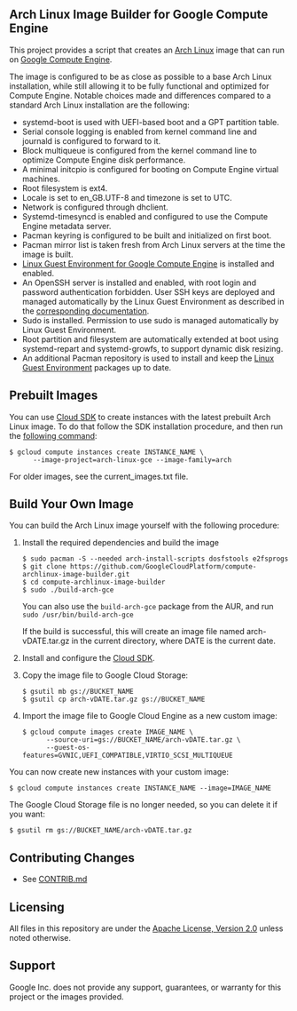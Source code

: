 ## Arch Linux Image Builder for Google Compute Engine

This project provides a script that creates an [Arch
Linux](https://www.archlinux.org/) image that can run on [Google Compute
Engine](https://cloud.google.com/compute/).

The image is configured to be as close as possible to a base Arch Linux
installation, while still allowing it to be fully functional and optimized for
Compute Engine.  Notable choices made and differences compared to a standard
Arch Linux installation are the following:

- systemd-boot is used with UEFI-based boot and a GPT partition table.
- Serial console logging is enabled from kernel command line and journald is
  configured to forward to it.
- Block multiqueue is configured from the kernel command line to optimize
  Compute Engine disk performance.
- A minimal initcpio is configured for booting on Compute Engine virtual
  machines.
- Root filesystem is ext4.
- Locale is set to en_GB.UTF-8 and timezone is set to UTC.
- Network is configured through dhclient.
- Systemd-timesyncd is enabled and configured to use the Compute Engine metadata
  server.
- Pacman keyring is configured to be built and initialized on first boot.
- Pacman mirror list is taken fresh from Arch Linux servers at the time the
  image is built.
- [Linux Guest Environment for Google Compute
  Engine](https://github.com/GoogleCloudPlatform/compute-image-packages) is
  installed and enabled.
- An OpenSSH server is installed and enabled, with root login and password
  authentication forbidden.  User SSH keys are deployed and managed
  automatically by the Linux Guest Environment as described in the
  [corresponding
  documentation](https://cloud.google.com/compute/docs/instances/connecting-to-instance).
- Sudo is installed.  Permission to use sudo is managed automatically by Linux
  Guest Environment.
- Root partition and filesystem are automatically extended at boot using
  systemd-repart and systemd-growfs, to support dynamic disk resizing.
- An additional Pacman repository is used to install and keep the [Linux Guest
  Environment](https://aur.archlinux.org/packages/google-compute-engine/)
  packages up to date.

## Prebuilt Images

You can use [Cloud SDK](https://cloud.google.com/sdk/docs/) to create instances
with the latest prebuilt Arch Linux image.  To do that follow the SDK
installation procedure, and then run the [following
command](https://cloud.google.com/sdk/gcloud/reference/compute/instances/create):

```console
$ gcloud compute instances create INSTANCE_NAME \
      --image-project=arch-linux-gce --image-family=arch
```

For older images, see the current_images.txt file.

## Build Your Own Image

You can build the Arch Linux image yourself with the following procedure:

1.  Install the required dependencies and build the image

    ```console
    $ sudo pacman -S --needed arch-install-scripts dosfstools e2fsprogs
    $ git clone https://github.com/GoogleCloudPlatform/compute-archlinux-image-builder.git
    $ cd compute-archlinux-image-builder
    $ sudo ./build-arch-gce
    ```

    You can also use the `build-arch-gce` package from the AUR, and run
    `sudo /usr/bin/build-arch-gce`

    If the build is successful, this will create an image file named
    arch-vDATE.tar.gz in the current directory, where DATE is the current date.

2.  Install and configure the [Cloud SDK](https://cloud.google.com/sdk/docs/).

3.  Copy the image file to Google Cloud Storage:

    ```console
    $ gsutil mb gs://BUCKET_NAME
    $ gsutil cp arch-vDATE.tar.gz gs://BUCKET_NAME
    ```

4.  Import the image file to Google Cloud Engine as a new custom image:

    ```console
    $ gcloud compute images create IMAGE_NAME \
          --source-uri=gs://BUCKET_NAME/arch-vDATE.tar.gz \
          --guest-os-features=GVNIC,UEFI_COMPATIBLE,VIRTIO_SCSI_MULTIQUEUE
    ```

You can now create new instances with your custom image:

```console
$ gcloud compute instances create INSTANCE_NAME --image=IMAGE_NAME
```

The Google Cloud Storage file is no longer needed, so you can delete it if you
want:

```console
$ gsutil rm gs://BUCKET_NAME/arch-vDATE.tar.gz
```

## Contributing Changes

* See [CONTRIB.md](CONTRIB.md)

## Licensing

All files in this repository are under the [Apache License, Version
2.0](LICENSE) unless noted otherwise.

## Support

Google Inc. does not provide any support, guarantees, or warranty for this
project or the images provided.
